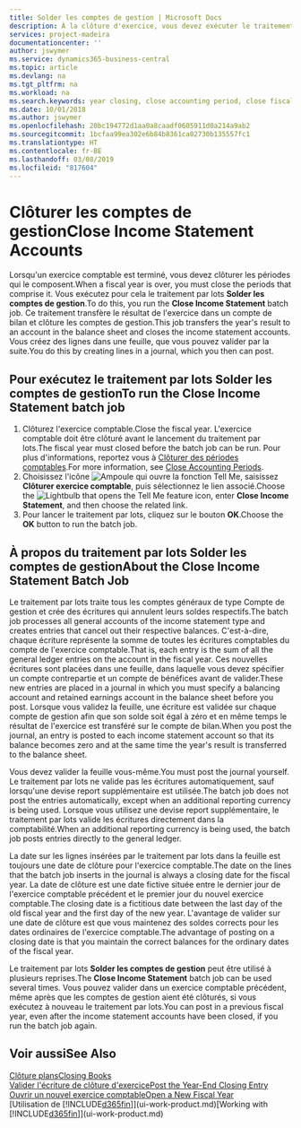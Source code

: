 ```yaml
---
title: Solder les comptes de gestion | Microsoft Docs
description: À la clôture d'exercice, vous devez exécuter le traitement par lots Clôture comptes de gestion afin de clôturer les périodes comptables de l'exercice fiscal.
services: project-madeira
documentationcenter: ''
author: jswymer
ms.service: dynamics365-business-central
ms.topic: article
ms.devlang: na
ms.tgt_pltfrm: na
ms.workload: na
ms.search.keywords: year closing, close accounting period, close fiscal year, bank account detailed trial balance
ms.date: 10/01/2018
ms.author: jswymer
ms.openlocfilehash: 20bc194772d1aa0a8caadf0605911d0a214a9ab2
ms.sourcegitcommit: 1bcfaa99ea302e6b84b8361ca02730b135557fc1
ms.translationtype: HT
ms.contentlocale: fr-BE
ms.lasthandoff: 03/08/2019
ms.locfileid: "817604"
---
```

# <a name="close-income-statement-accounts"></a><span data-ttu-id="6082a-103">Clôturer les comptes de gestion</span><span class="sxs-lookup"><span data-stu-id="6082a-103">Close Income Statement Accounts</span></span>
<span data-ttu-id="6082a-104">Lorsqu'un exercice comptable est terminé, vous devez clôturer les périodes qui le composent.</span><span class="sxs-lookup"><span data-stu-id="6082a-104">When a fiscal year is over, you must close the periods that comprise it.</span></span> <span data-ttu-id="6082a-105">Vous exécutez pour cela le traitement par lots **Solder les comptes de gestion**.</span><span class="sxs-lookup"><span data-stu-id="6082a-105">To do this, you run the **Close Income Statement** batch job.</span></span> <span data-ttu-id="6082a-106">Ce traitement transfère le résultat de l'exercice dans un compte de bilan et clôture les comptes de gestion.</span><span class="sxs-lookup"><span data-stu-id="6082a-106">This job transfers the year's result to an account in the balance sheet and closes the income statement accounts.</span></span> <span data-ttu-id="6082a-107">Vous créez des lignes dans une feuille, que vous pouvez valider par la suite.</span><span class="sxs-lookup"><span data-stu-id="6082a-107">You do this by creating lines in a journal, which you then can post.</span></span>

## <a name="to-run-the-close-income-statement-batch-job"></a><span data-ttu-id="6082a-108">Pour exécutez le traitement par lots Solder les comptes de gestion</span><span class="sxs-lookup"><span data-stu-id="6082a-108">To run the Close Income Statement batch job</span></span>
1. <span data-ttu-id="6082a-109">Clôturez l'exercice comptable.</span><span class="sxs-lookup"><span data-stu-id="6082a-109">Close the fiscal year.</span></span> <span data-ttu-id="6082a-110">L'exercice comptable doit être clôturé avant le lancement du traitement par lots.</span><span class="sxs-lookup"><span data-stu-id="6082a-110">The fiscal year must closed before the batch job can be run.</span></span> <span data-ttu-id="6082a-111">Pour plus d'informations, reportez vous à [Clôturer des périodes comptables](year-close-account-periods.md).</span><span class="sxs-lookup"><span data-stu-id="6082a-111">For more information, see [Close Accounting Periods](year-close-account-periods.md).</span></span>
2. <span data-ttu-id="6082a-112">Choisissez l'icône ![Ampoule qui ouvre la fonction Tell Me](media/ui-search/search_small.png "Dites-moi ce que vous voulez faire"), saisissez **Clôturer exercice comptable**, puis sélectionnez le lien associé.</span><span class="sxs-lookup"><span data-stu-id="6082a-112">Choose the ![Lightbulb that opens the Tell Me feature](media/ui-search/search_small.png "Tell me what you want to do") icon, enter **Close Income Statement**, and then choose the related link.</span></span>
3. <span data-ttu-id="6082a-113">Pour lancer le traitement par lots, cliquez sur le bouton **OK**.</span><span class="sxs-lookup"><span data-stu-id="6082a-113">Choose the **OK** button to run the batch job.</span></span>

## <a name="about-the-close-income-statement-batch-job"></a><span data-ttu-id="6082a-114">À propos du traitement par lots Solder les comptes de gestion</span><span class="sxs-lookup"><span data-stu-id="6082a-114">About the Close Income Statement Batch Job</span></span>
<span data-ttu-id="6082a-115">Le traitement par lots traite tous les comptes généraux de type Compte de gestion et crée des écritures qui annulent leurs soldes respectifs.</span><span class="sxs-lookup"><span data-stu-id="6082a-115">The batch job processes all general accounts of the income statement type and creates entries that cancel out their respective balances.</span></span> <span data-ttu-id="6082a-116">C'est-à-dire, chaque écriture représente la somme de toutes les écritures comptables du compte de l'exercice comptable.</span><span class="sxs-lookup"><span data-stu-id="6082a-116">That is, each entry is the sum of all the general ledger entries on the account in the fiscal year.</span></span> <span data-ttu-id="6082a-117">Ces nouvelles écritures sont placées dans une feuille, dans laquelle vous devez spécifier un compte contrepartie et un compte de bénéfices avant de valider.</span><span class="sxs-lookup"><span data-stu-id="6082a-117">These new entries are placed in a journal in which you must specify a balancing account and retained earnings account in the balance sheet before you post.</span></span> <span data-ttu-id="6082a-118">Lorsque vous validez la feuille, une écriture est validée sur chaque compte de gestion afin que son solde soit égal à zéro et en même temps le résultat de l'exercice est transféré sur le compte de bilan.</span><span class="sxs-lookup"><span data-stu-id="6082a-118">When you post the journal, an entry is posted to each income statement account so that its balance becomes zero and at the same time the year's result is transferred to the balance sheet.</span></span>

<span data-ttu-id="6082a-119">Vous devez valider la feuille vous-même.</span><span class="sxs-lookup"><span data-stu-id="6082a-119">You must post the journal yourself.</span></span> <span data-ttu-id="6082a-120">Le traitement par lots ne valide pas les écritures automatiquement, sauf lorsqu'une devise report supplémentaire est utilisée.</span><span class="sxs-lookup"><span data-stu-id="6082a-120">The batch job does not post the entries automatically, except when an additional reporting currency is being used.</span></span> <span data-ttu-id="6082a-121">Lorsque vous utilisez une devise report supplémentaire, le traitement par lots valide les écritures directement dans la comptabilité.</span><span class="sxs-lookup"><span data-stu-id="6082a-121">When an additional reporting currency is being used, the batch job posts entries directly to the general ledger.</span></span>

<span data-ttu-id="6082a-122">La date sur les lignes insérées par le traitement par lots dans la feuille est toujours une date de clôture pour l'exercice comptable.</span><span class="sxs-lookup"><span data-stu-id="6082a-122">The date on the lines that the batch job inserts in the journal is always a closing date for the fiscal year.</span></span> <span data-ttu-id="6082a-123">La date de clôture est une date fictive située entre le dernier jour de l'exercice comptable précédent et le premier jour du nouvel exercice comptable.</span><span class="sxs-lookup"><span data-stu-id="6082a-123">The closing date is a fictitious date between the last day of the old fiscal year and the first day of the new year.</span></span> <span data-ttu-id="6082a-124">L'avantage de valider sur une date de clôture est que vous maintenez des soldes corrects pour les dates ordinaires de l'exercice comptable.</span><span class="sxs-lookup"><span data-stu-id="6082a-124">The advantage of posting on a closing date is that you maintain the correct balances for the ordinary dates of the fiscal year.</span></span>

<span data-ttu-id="6082a-125">Le traitement par lots **Solder les comptes de gestion** peut être utilisé à plusieurs reprises.</span><span class="sxs-lookup"><span data-stu-id="6082a-125">The **Close Income Statement** batch job can be used several times.</span></span> <span data-ttu-id="6082a-126">Vous pouvez valider dans un exercice comptable précédent, même après que les comptes de gestion aient été clôturés, si vous exécutez à nouveau le traitement par lots.</span><span class="sxs-lookup"><span data-stu-id="6082a-126">You can post in a previous fiscal year, even after the income statement accounts have been closed, if you run the batch job again.</span></span>

## <a name="see-also"></a><span data-ttu-id="6082a-127">Voir aussi</span><span class="sxs-lookup"><span data-stu-id="6082a-127">See Also</span></span>
[<span data-ttu-id="6082a-128">Clôture plans</span><span class="sxs-lookup"><span data-stu-id="6082a-128">Closing Books</span></span>](year-close-books.md)  
[<span data-ttu-id="6082a-129">Valider l'écriture de clôture d'exercice</span><span class="sxs-lookup"><span data-stu-id="6082a-129">Post the Year-End Closing Entry</span></span>](year-how-post-year-end-close-entry.md)  
[<span data-ttu-id="6082a-130">Ouvrir un nouvel exercice comptable</span><span class="sxs-lookup"><span data-stu-id="6082a-130">Open a New Fiscal Year</span></span>](finance-how-open-new-fiscal-year.md)  
<span data-ttu-id="6082a-131">[Utilisation de [!INCLUDE[d365fin](includes/d365fin_md.md)]](ui-work-product.md)</span><span class="sxs-lookup"><span data-stu-id="6082a-131">[Working with [!INCLUDE[d365fin](includes/d365fin_md.md)]](ui-work-product.md)</span></span>
